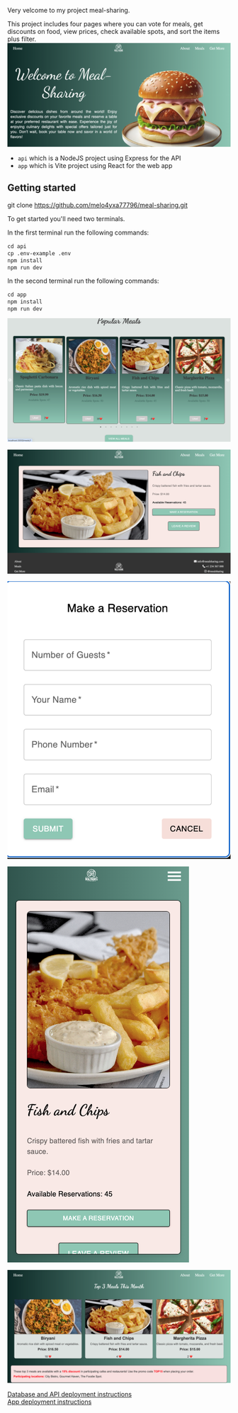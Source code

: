 Very velcome to my project meal-sharing.

This project includes four pages where you can vote for meals, get discounts on food, view prices, check available spots, and sort the items plus filter.
![page about](https://github.com/melo4yxa77796/meal-sharing/blob/main/Screenshot%202024-12-04%20at%2015.08.04.png)

- `api` which is a NodeJS project using Express for the API
- `app` which is Vite project using React for the web app





## Getting started

git clone https://github.com/melo4yxa77796/meal-sharing.git

To get started you'll need two terminals.

In the first terminal run the following commands:

```
cd api
cp .env-example .env
npm install
npm run dev
```



In the second terminal run the following commands:

```
cd app
npm install
npm run dev
```


![second part page about](https://github.com/melo4yxa77796/meal-sharing/blob/main/Screenshot%202024-12-04%20at%2015.32.07.png)

![all meals](https://github.com/melo4yxa77796/meal-sharing/blob/main/Screenshot%202024-12-04%20at%2015.32.58.png)



 ![](https://github.com/melo4yxa77796/meal-sharing/blob/main/Screenshot%202024-12-04%20at%2015.33.11.png)


  ![](https://github.com/melo4yxa77796/meal-sharing/blob/main/Screenshot%202024-12-04%20at%2015.33.37.png)

![](https://github.com/melo4yxa77796/meal-sharing/blob/main/Screenshot%202024-12-04%20at%2015.32.44.png)



[Database and API deployment instructions](./api/README.md#deploying)  
[App deployment instructions](./app/README.md#deploying-a-static-web-app)
